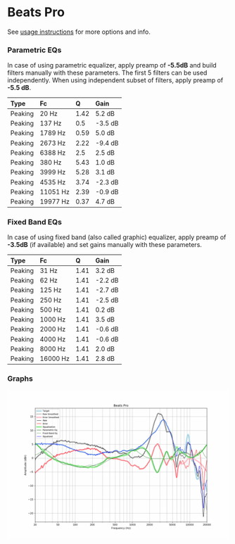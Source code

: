 # Beats Pro
See [usage instructions](https://github.com/jaakkopasanen/AutoEq#usage) for more options and info.

### Parametric EQs
In case of using parametric equalizer, apply preamp of **-5.5dB** and build filters manually
with these parameters. The first 5 filters can be used independently.
When using independent subset of filters, apply preamp of **-5.5 dB**.

| Type    | Fc       |    Q | Gain    |
|:--------|:---------|:-----|:--------|
| Peaking | 20 Hz    | 1.42 | 5.2 dB  |
| Peaking | 137 Hz   | 0.5  | -3.5 dB |
| Peaking | 1789 Hz  | 0.59 | 5.0 dB  |
| Peaking | 2673 Hz  | 2.22 | -9.4 dB |
| Peaking | 6388 Hz  | 2.5  | 2.5 dB  |
| Peaking | 380 Hz   | 5.43 | 1.0 dB  |
| Peaking | 3999 Hz  | 5.28 | 3.1 dB  |
| Peaking | 4535 Hz  | 3.74 | -2.3 dB |
| Peaking | 11051 Hz | 2.39 | -0.9 dB |
| Peaking | 19977 Hz | 0.37 | 4.7 dB  |

### Fixed Band EQs
In case of using fixed band (also called graphic) equalizer, apply preamp of **-3.5dB**
(if available) and set gains manually with these parameters.

| Type    | Fc       |    Q | Gain    |
|:--------|:---------|:-----|:--------|
| Peaking | 31 Hz    | 1.41 | 3.2 dB  |
| Peaking | 62 Hz    | 1.41 | -2.2 dB |
| Peaking | 125 Hz   | 1.41 | -2.7 dB |
| Peaking | 250 Hz   | 1.41 | -2.5 dB |
| Peaking | 500 Hz   | 1.41 | 0.2 dB  |
| Peaking | 1000 Hz  | 1.41 | 3.5 dB  |
| Peaking | 2000 Hz  | 1.41 | -0.6 dB |
| Peaking | 4000 Hz  | 1.41 | -0.6 dB |
| Peaking | 8000 Hz  | 1.41 | 2.0 dB  |
| Peaking | 16000 Hz | 1.41 | 2.8 dB  |

### Graphs
![](./Beats%20Pro.png)
